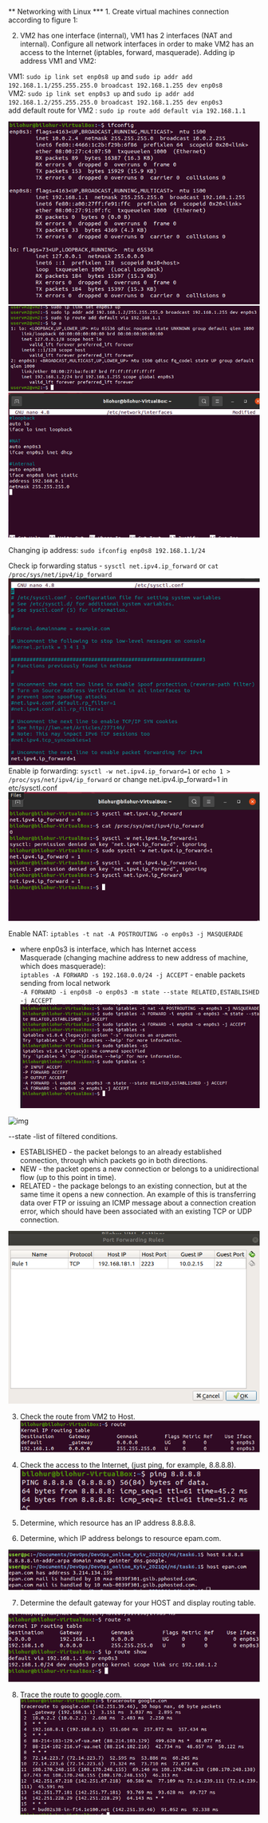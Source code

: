 ** Networking with Linux
*** 1. Create virtual machines connection according to figure 1:


2. VM2 has one interface (internal), VM1 has 2 interfaces (NAT and internal). Configure all network interfaces in order to make VM2 has an access to the Internet (iptables, forward, masquerade).
Adding ip address VM1 and VM2:

VM1: `sudo ip link set enp0s8 up` and `sudo ip addr add 192.168.1.1/255.255.255.0 broadcast 192.168.1.255 dev enp0s8` <br/>
VM2: `sudo ip link set enp0s3 up` and `sudo ip addr add 192.168.1.2/255.255.255.0 broadcast 192.168.1.255 dev enp0s3` <br/>
add default route for VM2 : `sudo ip route add default via 192.168.1.1` 

![img](https://github.com/Bilohur/DevOps_online_Kyiv_2021Q4/blob/master/m6/task6.1/Screenshots/vm_1new.png)
![img](https://github.com/Bilohur/DevOps_online_Kyiv_2021Q4/blob/master/m6/task6.1/Screenshots/vm2_ip.png)
![img](https://github.com/Bilohur/DevOps_online_Kyiv_2021Q4/blob/master/m6/task6.1/Screenshots/vm1_interfaces.png)


Changing ip address: `sudo ifconfig enp0s8 192.168.1.1/24` <br/>

Check ip forwarding status - `sysctl net.ipv4.ip_forward` or `cat /proc/sys/net/ipv4/ip_forward`<br/>
![img](https://github.com/Bilohur/DevOps_online_Kyiv_2021Q4/blob/master/m6/task6.1/Screenshots/sysctlconf.png)
Enable ip forwarding: 
`sysctl -w net.ipv4.ip_forward=1` or `echo 1 > /proc/sys/net/ipv4/ip_forward` or change net.ipv4.ip_forward=1 in etc/sysctl.conf <br/>
![img](https://github.com/Bilohur/DevOps_online_Kyiv_2021Q4/blob/master/m6/task6.1/Screenshots/forwarding_3.png)

Enable NAT: 
`iptables -t nat -A POSTROUTING -o enp0s3 -j MASQUERADE`
- where enp0s3 is interface, which has Internet access<br/>
Masquerade (changing machine address to new address of machine, which does masquerade): <br/>
`iptables -A FORWARD -s 192.168.0.0/24 -j ACCEPT` - enable packets sending from local network<br/>
`-A FORWARD -i enp0s8 -o enp0s3 -m state --state RELATED,ESTABLISHED -j ACCEPT` <br/>
![img](https://github.com/Bilohur/DevOps_online_Kyiv_2021Q4/blob/master/m6/task6.1/Screenshots/masquerade.png)

 
![img](https://github.com/Bilohur/DevOps_online_Kyiv_2021Q4/blob/master/m6/task6.1/Screenshots/iptables.png)

--state -list of filtered conditions. <br/>
* ESTABLISHED - the packet belongs to an already established connection, through which packets go in both directions. 
* NEW - the packet opens a new connection or belongs to a unidirectional flow (up to this point in time). 
* RELATED - the package belongs to an existing connection, but at the same time it opens a new connection. An example of this is transferring data over FTP or issuing an ICMP message about a connection creation error, which should have been associated with an existing TCP or UDP connection. <br/>

![img](https://github.com/Bilohur/DevOps_online_Kyiv_2021Q4/blob/master/m6/task6.1/Screenshots/port_forwarding_rules.png)

3. Check the route from VM2 to Host.
![img](https://github.com/Bilohur/DevOps_online_Kyiv_2021Q4/blob/master/m6/task6.1/Screenshots/route.png)

4. Check the access to the Internet, (just ping, for example, 8.8.8.8).
![img](https://github.com/Bilohur/DevOps_online_Kyiv_2021Q4/blob/master/m6/task6.1/Screenshots/ping.png)
5. Determine, which resource has an IP address 8.8.8.8.
6. Determine, which IP address belongs to resource epam.com.

![img](https://github.com/Bilohur/DevOps_online_Kyiv_2021Q4/blob/master/m6/task6.1/Screenshots/host_.png)

7. Determine the default gateway for your HOST and display routing table.

![img](https://github.com/Bilohur/DevOps_online_Kyiv_2021Q4/blob/master/m6/task6.1/Screenshots/gateway.png)

8. Trace the route to google.com.
![img](https://github.com/Bilohur/DevOps_online_Kyiv_2021Q4/blob/master/m6/task6.1/Screenshots/route_google.png)
